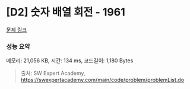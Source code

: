 # [D2] 숫자 배열 회전 - 1961 

[문제 링크](https://swexpertacademy.com/main/code/problem/problemDetail.do?contestProbId=AV5Pq-OKAVYDFAUq) 

### 성능 요약

메모리: 21,056 KB, 시간: 134 ms, 코드길이: 1,180 Bytes



> 출처: SW Expert Academy, https://swexpertacademy.com/main/code/problem/problemList.do